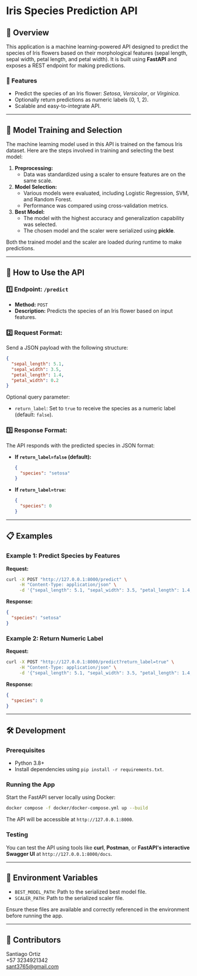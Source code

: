 # Iris Species Prediction API

## 📘 Overview
This application is a machine learning-powered API designed to predict the species of Iris flowers based on their morphological features (sepal length, sepal width, petal length, and petal width). It is built using **FastAPI** and exposes a REST endpoint for making predictions.

### 🌟 Features
- Predict the species of an Iris flower: *Setosa*, *Versicolor*, or *Virginica*.
- Optionally return predictions as numeric labels (0, 1, 2).
- Scalable and easy-to-integrate API.

---

## 🧠 Model Training and Selection
The machine learning model used in this API is trained on the famous Iris dataset. Here are the steps involved in training and selecting the best model:

1. **Preprocessing:**
   - Data was standardized using a scaler to ensure features are on the same scale.
2. **Model Selection:**
   - Various models were evaluated, including Logistic Regression, SVM, and Random Forest.
   - Performance was compared using cross-validation metrics.
3. **Best Model:**
   - The model with the highest accuracy and generalization capability was selected.
   - The chosen model and the scaler were serialized using **pickle**.

Both the trained model and the scaler are loaded during runtime to make predictions.

---

## 🚀 How to Use the API

### 1️⃣ Endpoint: `/predict`
- **Method:** `POST`
- **Description:** Predicts the species of an Iris flower based on input features.

### 2️⃣ Request Format:
Send a JSON payload with the following structure:

```json
{
  "sepal_length": 5.1,
  "sepal_width": 3.5,
  "petal_length": 1.4,
  "petal_width": 0.2
}
```

Optional query parameter:
- `return_label`: Set to `true` to receive the species as a numeric label (default: `false`).

### 3️⃣ Response Format:
The API responds with the predicted species in JSON format:

- **If `return_label=false` (default):**
  ```json
  {
    "species": "setosa"
  }
  ```

- **If `return_label=true`:**
  ```json
  {
    "species": 0
  }
  ```

---

## 📋 Examples

### Example 1: Predict Species by Features
**Request:**
```bash
curl -X POST "http://127.0.0.1:8000/predict" \
     -H "Content-Type: application/json" \
     -d '{"sepal_length": 5.1, "sepal_width": 3.5, "petal_length": 1.4, "petal_width": 0.2}'
```

**Response:**
```json
{
  "species": "setosa"
}
```

### Example 2: Return Numeric Label
**Request:**
```bash
curl -X POST "http://127.0.0.1:8000/predict?return_label=true" \
     -H "Content-Type: application/json" \
     -d '{"sepal_length": 5.1, "sepal_width": 3.5, "petal_length": 1.4, "petal_width": 0.2}'
```

**Response:**
```json
{
  "species": 0
}
```

---

## 🛠️ Development

### Prerequisites
- Python 3.8+
- Install dependencies using `pip install -r requirements.txt`.

### Running the App
Start the FastAPI server locally using Docker:
```bash
docker compose -f docker/docker-compose.yml up --build
```

The API will be accessible at `http://127.0.0.1:8000`.

### Testing
You can test the API using tools like **curl**, **Postman**, or **FastAPI's interactive Swagger UI** at `http://127.0.0.1:8000/docs`.

---

## 🤖 Environment Variables
- `BEST_MODEL_PATH`: Path to the serialized best model file.
- `SCALER_PATH`: Path to the serialized scaler file.

Ensure these files are available and correctly referenced in the environment before running the app.

---

## 👥 Contributors

Santiago Ortiz \
+57 3234921342 \
sant3765@gmail.com

